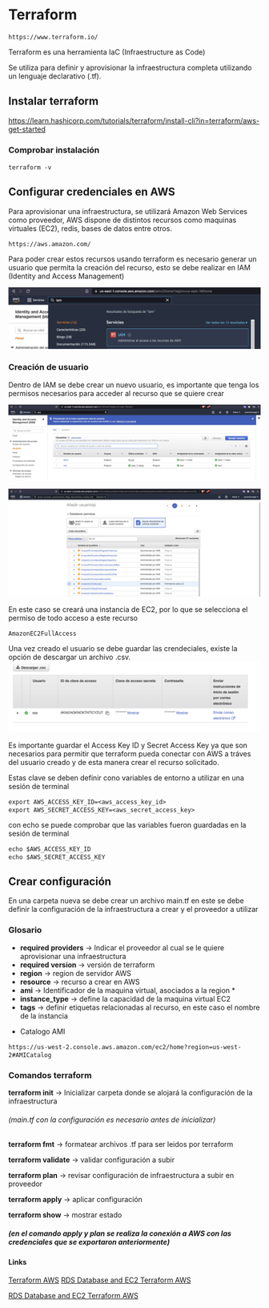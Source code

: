 # Terraform 
```
https://www.terraform.io/
```
Terraform es una herramienta IaC (Infraestructure as Code)

Se utiliza para definir y aprovisionar la infraestructura completa utilizando un lenguaje declarativo (.tf).

## Instalar terraform

https://learn.hashicorp.com/tutorials/terraform/install-cli?in=terraform/aws-get-started

### Comprobar instalación
```
terraform -v
```
## Configurar credenciales en AWS
Para aprovisionar una infraestructura, se utilizará Amazon Web Services como proveedor, 
AWS dispone de distintos recursos como maquinas virtuales (EC2), redis, bases de datos entre otros.

```
https://aws.amazon.com/
```

Para poder crear estos recursos usando terraform es necesario generar un usuario que permita la creación del recurso, esto se debe realizar en IAM (Identity and Access Management)

![Texto alternativo](https://github.com/josemiguel-chvz/ayudantia-mingeso/blob/develop/terraform/images/1.png)

### Creación de usuario

Dentro de IAM se debe crear un nuevo usuario, es importante que tenga los permisos necesarios para acceder al recurso que se quiere crear

![Texto alternativo](https://github.com/josemiguel-chvz/ayudantia-mingeso/blob/develop/terraform/images/2.png)

![Texto alternativo](https://github.com/josemiguel-chvz/ayudantia-mingeso/blob/develop/terraform/images/3.png)

En este caso se creará una instancia de EC2, por lo que se selecciona el permiso de todo acceso a este recurso
```
AmazonEC2FullAccess
```

Una vez creado el usuario se debe guardar las crendeciales, existe la opción de descargar un archivo .csv.
![Texto alternativo](https://github.com/josemiguel-chvz/ayudantia-mingeso/blob/develop/terraform/images/4.png)

Es importante guardar el Access Key ID y Secret Access Key ya que son necesarios para permitir que terraform pueda conectar con AWS a tráves del usuario creado y de esta manera crear el recurso solicitado.

Estas clave se deben definir cono variables de entorno a utilizar en una sesión de terminal

```
export AWS_ACCESS_KEY_ID=<aws_access_key_id>
export AWS_SECRET_ACCESS_KEY=<aws_secret_access_key>
```

con echo se puede comprobar que las variables fueron guardadas en la sesión de terminal

```
echo $AWS_ACCESS_KEY_ID
echo $AWS_SECRET_ACCESS_KEY
```

## Crear configuración

En una carpeta nueva se debe crear un archivo main.tf
en este se debe definir la configuración de la infraestructura a crear y el proveedor a utilizar

### Glosario

- **required providers** -> Indicar el proveedor al cual se le quiere aprovisionar una infraestructura
- **required version** -> versión de terraform
- **region** -> region de servidor AWS
- **resource** -> recurso a crear en AWS
- **ami** -> Identificador de la maquina virtual, asociados a la region *
- **instance_type** -> define la capacidad de la maquina virtual EC2
- **tags** -> definir etiquetas relacionadas al recurso, en este caso el nombre de la instancia


* Catalogo AMI
```
https://us-west-2.console.aws.amazon.com/ec2/home?region=us-west-2#AMICatalog
```

### Comandos terraform

**terraform init** -> Inicializar carpeta donde se alojará la configuración de la infraestructura

###### (main.tf con la configuración es necesario antes de inicializar)

**terraform fmt** -> formatear archivos .tf para ser leidos por terraform

**terraform validate** -> validar configuración a subir

**terraform plan** -> revisar configuración de infraestructura a subir en proveedor

**terraform apply** -> aplicar configuración

**terraform show** -> mostrar estado

##### (en el comando apply y plan se realiza la conexión a AWS con las credenciales que se exportaron anteriormente)

#### Links
[Terraform AWS]
[RDS Database and EC2 Terraform AWS]

[RDS Database and EC2 Terraform AWS]

[Terraform AWS]:https://learn.hashicorp.com/tutorials/terraform/aws-build?in=terraform/aws-get-started
[RDS Database and EC2 Terraform AWS]:https://betterprogramming.pub/automate-and-configure-your-rds-database-with-terraform-898fd4b8990d
